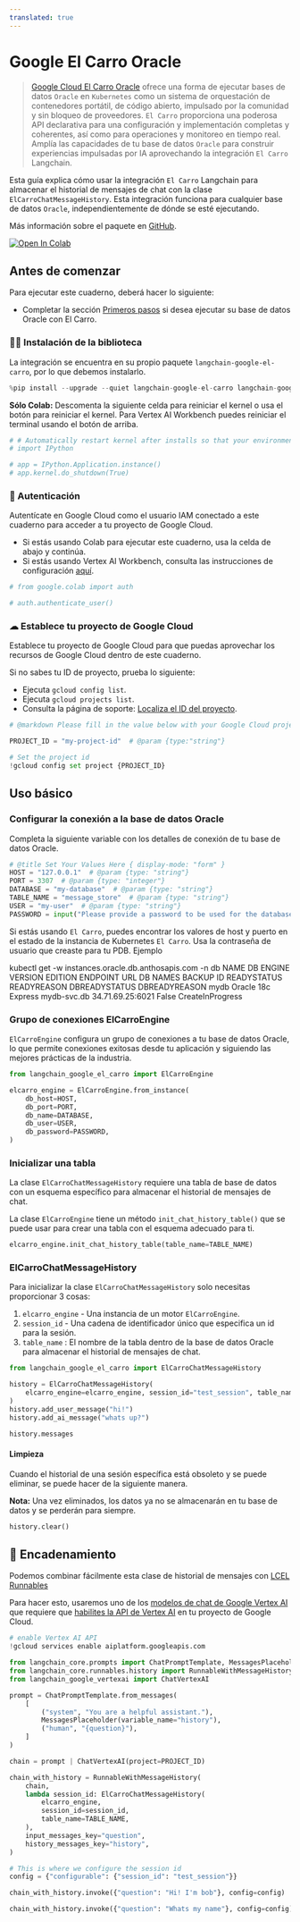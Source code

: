 ```yaml
---
translated: true
---
```


# Google El Carro Oracle

> [Google Cloud El Carro Oracle](https://github.com/GoogleCloudPlatform/elcarro-oracle-operator) ofrece una forma de ejecutar bases de datos `Oracle` en `Kubernetes` como un sistema de orquestación de contenedores portátil, de código abierto, impulsado por la comunidad y sin bloqueo de proveedores. `El Carro` proporciona una poderosa API declarativa para una configuración y implementación completas y coherentes, así como para operaciones y monitoreo en tiempo real. Amplía las capacidades de tu base de datos `Oracle` para construir experiencias impulsadas por IA aprovechando la integración `El Carro` Langchain.

Esta guía explica cómo usar la integración `El Carro` Langchain para almacenar el historial de mensajes de chat con la clase `ElCarroChatMessageHistory`. Esta integración funciona para cualquier base de datos `Oracle`, independientemente de dónde se esté ejecutando.

Más información sobre el paquete en [GitHub](https://github.com/googleapis/langchain-google-el-carro-python/).

[![Open In Colab](https://colab.research.google.com/assets/colab-badge.svg)](https://colab.research.google.com/github/googleapis/langchain-google-el-carro-python/blob/main/docs/chat_message_history.ipynb)

## Antes de comenzar

Para ejecutar este cuaderno, deberá hacer lo siguiente:

 * Completar la sección [Primeros pasos](https://github.com/googleapis/langchain-google-el-carro-python/tree/main/README.md#getting-started) si desea ejecutar su base de datos Oracle con El Carro.

### 🦜🔗 Instalación de la biblioteca

La integración se encuentra en su propio paquete `langchain-google-el-carro`, por lo que debemos instalarlo.

```python
%pip install --upgrade --quiet langchain-google-el-carro langchain-google-vertexai langchain
```

**Sólo Colab:** Descomenta la siguiente celda para reiniciar el kernel o usa el botón para reiniciar el kernel. Para Vertex AI Workbench puedes reiniciar el terminal usando el botón de arriba.

```python
# # Automatically restart kernel after installs so that your environment can access the new packages
# import IPython

# app = IPython.Application.instance()
# app.kernel.do_shutdown(True)
```

### 🔐 Autenticación

Autentícate en Google Cloud como el usuario IAM conectado a este cuaderno para acceder a tu proyecto de Google Cloud.

* Si estás usando Colab para ejecutar este cuaderno, usa la celda de abajo y continúa.
* Si estás usando Vertex AI Workbench, consulta las instrucciones de configuración [aquí](https://github.com/GoogleCloudPlatform/generative-ai/tree/main/setup-env).

```python
# from google.colab import auth

# auth.authenticate_user()
```

### ☁ Establece tu proyecto de Google Cloud

Establece tu proyecto de Google Cloud para que puedas aprovechar los recursos de Google Cloud dentro de este cuaderno.

Si no sabes tu ID de proyecto, prueba lo siguiente:

* Ejecuta `gcloud config list`.
* Ejecuta `gcloud projects list`.
* Consulta la página de soporte: [Localiza el ID del proyecto](https://support.google.com/googleapi/answer/7014113).

```python
# @markdown Please fill in the value below with your Google Cloud project ID and then run the cell.

PROJECT_ID = "my-project-id"  # @param {type:"string"}

# Set the project id
!gcloud config set project {PROJECT_ID}
```

## Uso básico

### Configurar la conexión a la base de datos Oracle

Completa la siguiente variable con los detalles de conexión de tu base de datos Oracle.

```python
# @title Set Your Values Here { display-mode: "form" }
HOST = "127.0.0.1"  # @param {type: "string"}
PORT = 3307  # @param {type: "integer"}
DATABASE = "my-database"  # @param {type: "string"}
TABLE_NAME = "message_store"  # @param {type: "string"}
USER = "my-user"  # @param {type: "string"}
PASSWORD = input("Please provide a password to be used for the database user: ")
```

Si estás usando `El Carro`, puedes encontrar los valores de host y puerto en el
estado de la instancia de Kubernetes `El Carro`.
Usa la contraseña de usuario que creaste para tu PDB.
Ejemplo

kubectl get -w instances.oracle.db.anthosapis.com -n db
NAME   DB ENGINE   VERSION   EDITION      ENDPOINT      URL                DB NAMES   BACKUP ID   READYSTATUS   READYREASON        DBREADYSTATUS   DBREADYREASON
mydb   Oracle      18c       Express      mydb-svc.db   34.71.69.25:6021                          False         CreateInProgress

### Grupo de conexiones ElCarroEngine

`ElCarroEngine` configura un grupo de conexiones a tu base de datos Oracle, lo que permite conexiones exitosas desde tu aplicación y siguiendo las mejores prácticas de la industria.

```python
from langchain_google_el_carro import ElCarroEngine

elcarro_engine = ElCarroEngine.from_instance(
    db_host=HOST,
    db_port=PORT,
    db_name=DATABASE,
    db_user=USER,
    db_password=PASSWORD,
)
```

### Inicializar una tabla

La clase `ElCarroChatMessageHistory` requiere una tabla de base de datos con un esquema específico para almacenar el historial de mensajes de chat.

La clase `ElCarroEngine` tiene un
método `init_chat_history_table()` que se puede usar para crear una tabla con el
esquema adecuado para ti.

```python
elcarro_engine.init_chat_history_table(table_name=TABLE_NAME)
```

### ElCarroChatMessageHistory

Para inicializar la clase `ElCarroChatMessageHistory` solo necesitas proporcionar 3
cosas:

1. `elcarro_engine` - Una instancia de un motor `ElCarroEngine`.
1. `session_id` - Una cadena de identificador único que especifica un id para la
   sesión.
1. `table_name` : El nombre de la tabla dentro de la base de datos Oracle para almacenar el
   historial de mensajes de chat.

```python
from langchain_google_el_carro import ElCarroChatMessageHistory

history = ElCarroChatMessageHistory(
    elcarro_engine=elcarro_engine, session_id="test_session", table_name=TABLE_NAME
)
history.add_user_message("hi!")
history.add_ai_message("whats up?")
```

```python
history.messages
```

#### Limpieza

Cuando el historial de una sesión específica está obsoleto y se puede eliminar, se puede hacer de la siguiente manera.

**Nota:** Una vez eliminados, los datos ya no se almacenarán en tu base de datos y se perderán para siempre.

```python
history.clear()
```

## 🔗 Encadenamiento

Podemos combinar fácilmente esta clase de historial de mensajes con [LCEL Runnables](/docs/expression_language/how_to/message_history)

Para hacer esto, usaremos uno de los [modelos de chat de Google Vertex AI](/docs/integrations/chat/google_vertex_ai_palm) que requiere que [habilites la API de Vertex AI](https://console.cloud.google.com/flows/enableapi?apiid=aiplatform.googleapis.com) en tu proyecto de Google Cloud.

```python
# enable Vertex AI API
!gcloud services enable aiplatform.googleapis.com
```

```python
from langchain_core.prompts import ChatPromptTemplate, MessagesPlaceholder
from langchain_core.runnables.history import RunnableWithMessageHistory
from langchain_google_vertexai import ChatVertexAI
```

```python
prompt = ChatPromptTemplate.from_messages(
    [
        ("system", "You are a helpful assistant."),
        MessagesPlaceholder(variable_name="history"),
        ("human", "{question}"),
    ]
)

chain = prompt | ChatVertexAI(project=PROJECT_ID)
```

```python
chain_with_history = RunnableWithMessageHistory(
    chain,
    lambda session_id: ElCarroChatMessageHistory(
        elcarro_engine,
        session_id=session_id,
        table_name=TABLE_NAME,
    ),
    input_messages_key="question",
    history_messages_key="history",
)
```

```python
# This is where we configure the session id
config = {"configurable": {"session_id": "test_session"}}
```

```python
chain_with_history.invoke({"question": "Hi! I'm bob"}, config=config)
```

```python
chain_with_history.invoke({"question": "Whats my name"}, config=config)
```
